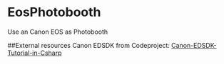 # EosPhotobooth
Use an Canon EOS as Photobooth

##External resources
Canon EDSDK from Codeproject: [Canon-EDSDK-Tutorial-in-Csharp](http://www.codeproject.com/Articles/688276/Canon-EDSDK-Tutorial-in-Csharp)
